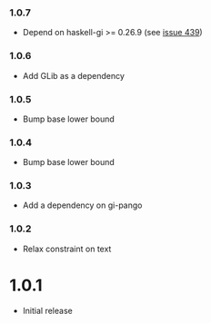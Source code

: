 ### 1.0.7

+ Depend on haskell-gi >= 0.26.9 (see [issue 439](https://github.com/haskell-gi/haskell-gi/issues/439))

### 1.0.6

+ Add GLib as a dependency

### 1.0.5

+ Bump base lower bound

### 1.0.4

+ Bump base lower bound

### 1.0.3

+ Add a dependency on gi-pango

### 1.0.2

+ Relax constraint on text

1.0.1
=====

+ Initial release


